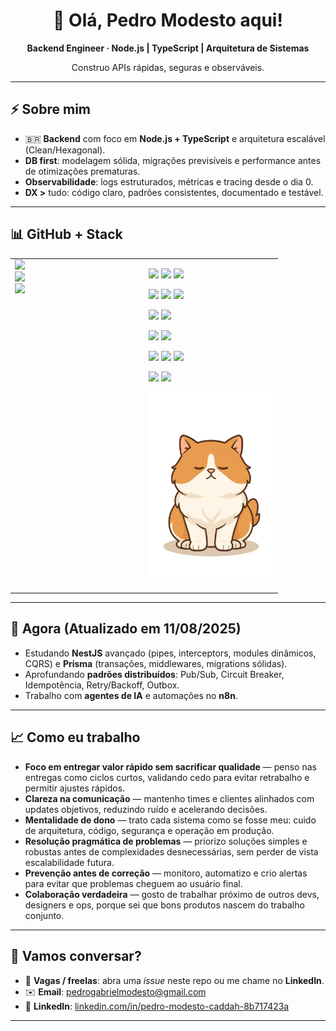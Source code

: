 <div align="center">

# 👋 Olá, **Pedro Modesto** aqui!

**Backend Engineer · Node.js | TypeScript | Arquitetura de Sistemas**

Construo APIs rápidas, seguras e observáveis.

</div>

---

## ⚡ Sobre mim
- 🇧🇷 **Backend** com foco em **Node.js + TypeScript** e arquitetura escalável (Clean/Hexagonal).
- **DB first**: modelagem sólida, migrações previsíveis e performance antes de otimizações prematuras.
- **Observabilidade**: logs estruturados, métricas e tracing desde o dia 0.
- **DX >** tudo: código claro, padrões consistentes, documentado e testável.

---

<h2>📊 GitHub + Stack</h2>

<div align="center">
<table>
<tr>
<td valign="top" width="50%">

<a href="https://github.com/JKLModesto">
<img src="https://github-readme-stats.vercel.app/api?username=JKLModesto&show_icons=true&count_private=true&hide_border=true&title_color=ff7f50&icon_color=ff7f50&text_color=ffffff&bg_color=0d1117" height="165" />
</a><br/>
<a href="https://github.com/JKLModesto">
<img src="https://github-readme-stats.vercel.app/api/top-langs/?username=JKLModesto&layout=compact&hide_border=true&title_color=ff7f50&text_color=ffffff&bg_color=0d1117" height="165" />
</a><br/>
<a href="https://github.com/JKLModesto">
<img src="https://streak-stats.demolab.com?user=JKLModesto&hide_border=true&date_format=j%20M%5B%20Y%5D&mode=weekly&theme=dark&ring=ff7f50&fire=ff7f50&currStreakLabel=ff7f50" height="165" />
</a>

</td>
<td valign="top" width="50%">

<p>
<img src="https://img.shields.io/badge/JavaScript-F7DF1E?logo=javascript&logoColor=000" />
<img src="https://img.shields.io/badge/TypeScript-3178C6?logo=typescript&logoColor=fff" />
<img src="https://img.shields.io/badge/Node.js-339933?logo=node.js&logoColor=fff" />
</p>
<p>
<img src="https://img.shields.io/badge/NestJS-EA2845?logo=nestjs&logoColor=fff" />
<img src="https://img.shields.io/badge/Express-000000?logo=express&logoColor=fff" />
<img src="https://img.shields.io/badge/Jest-C21325?logo=jest&logoColor=fff" />
</p>
<p>
<img src="https://img.shields.io/badge/Prisma-2D3748?logo=prisma&logoColor=fff" />
<img src="https://img.shields.io/badge/PostgreSQL-4169E1?logo=postgresql&logoColor=fff" />
</p>
<p>
<img src="https://img.shields.io/badge/Redis-DC382D?logo=redis&logoColor=fff" />
<img src="https://img.shields.io/badge/RabbitMQ-FF6600?logo=rabbitmq&logoColor=fff" />
</p>
<p>
<img src="https://img.shields.io/badge/Docker-2496ED?logo=docker&logoColor=fff" />
<img src="https://img.shields.io/badge/Kubernetes-326CE5?logo=kubernetes&logoColor=fff" />
<img src="https://img.shields.io/badge/Grafana-F46800?logo=grafana&logoColor=fff" />
</p>
<p>
<img src="https://img.shields.io/badge/n8n-F05A24?logo=n8n&logoColor=fff" />
<img src="https://img.shields.io/badge/OpenAI-412991?logo=openai&logoColor=fff" />
</p>

<img 
  src="https://github.com/JKLModesto/JKLModesto/blob/main/myCat.png?raw=true" 
  width="200"
/>

</td>
</tr>
</table>
</div>

---

## 📌 Agora (Atualizado em 11/08/2025)
- Estudando **NestJS** avançado (pipes, interceptors, modules dinâmicos, CQRS) e **Prisma** (transações, middlewares, migrations sólidas).
- Aprofundando **padrões distribuídos**: Pub/Sub, Circuit Breaker, Idempotência, Retry/Backoff, Outbox.
- Trabalho com **agentes de IA** e automações no **n8n**.

---

## 📈 Como eu trabalho

- **Foco em entregar valor rápido sem sacrificar qualidade** — penso nas entregas como ciclos curtos, validando cedo para evitar retrabalho e permitir ajustes rápidos.
- **Clareza na comunicação** — mantenho times e clientes alinhados com updates objetivos, reduzindo ruído e acelerando decisões.
- **Mentalidade de dono** — trato cada sistema como se fosse meu: cuido de arquitetura, código, segurança e operação em produção.
- **Resolução pragmática de problemas** — priorizo soluções simples e robustas antes de complexidades desnecessárias, sem perder de vista escalabilidade futura.
- **Prevenção antes de correção** — monitoro, automatizo e crio alertas para evitar que problemas cheguem ao usuário final.
- **Colaboração verdadeira** — gosto de trabalhar próximo de outros devs, designers e ops, porque sei que bons produtos nascem do trabalho conjunto.

---

## 🤝 Vamos conversar?
- 💼 **Vagas / freelas**: abra uma *issue* neste repo ou me chame no **LinkedIn**.
- ✉️ **Email**: [pedrogabrielmodesto@gmail.com](mailto:pedrogabrielmodesto@gmail.com)
- 💬 **LinkedIn**: [linkedin.com/in/pedro-modesto-caddah-8b717423a](https://www.linkedin.com/in/pedro-modesto-caddah-8b717423a/)

---
